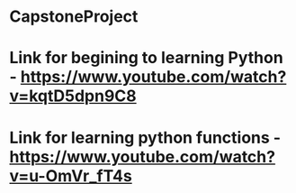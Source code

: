 # CapstoneProject

# Link for begining to learning Python -  https://www.youtube.com/watch?v=kqtD5dpn9C8 
# Link for learning python functions - https://www.youtube.com/watch?v=u-OmVr_fT4s
